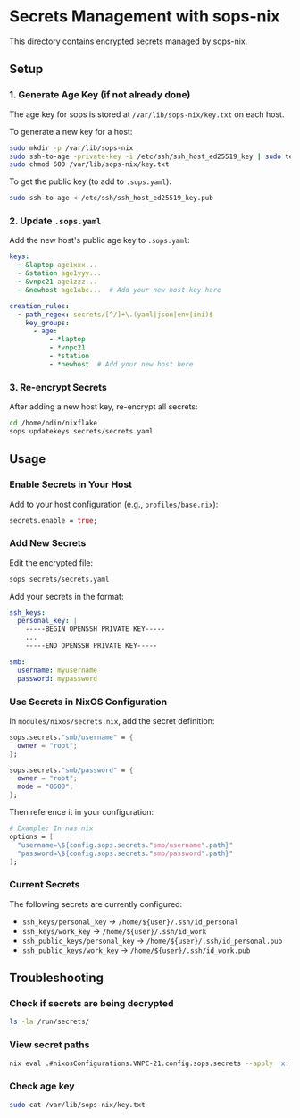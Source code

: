 # Secrets Management with sops-nix

This directory contains encrypted secrets managed by sops-nix.

## Setup

### 1. Generate Age Key (if not already done)

The age key for sops is stored at `/var/lib/sops-nix/key.txt` on each host.

To generate a new key for a host:
```bash
sudo mkdir -p /var/lib/sops-nix
sudo ssh-to-age -private-key -i /etc/ssh/ssh_host_ed25519_key | sudo tee /var/lib/sops-nix/key.txt
sudo chmod 600 /var/lib/sops-nix/key.txt
```

To get the public key (to add to `.sops.yaml`):
```bash
sudo ssh-to-age < /etc/ssh/ssh_host_ed25519_key.pub
```

### 2. Update `.sops.yaml`

Add the new host's public age key to `.sops.yaml`:
```yaml
keys:
  - &laptop age1xxx...
  - &station age1yyy...
  - &vnpc21 age1zzz...
  - &newhost age1abc...  # Add your new host key here

creation_rules:
  - path_regex: secrets/[^/]+\.(yaml|json|env|ini)$
    key_groups:
      - age:
          - *laptop
          - *vnpc21
          - *station
          - *newhost  # Add your new host here
```

### 3. Re-encrypt Secrets

After adding a new host key, re-encrypt all secrets:
```bash
cd /home/odin/nixflake
sops updatekeys secrets/secrets.yaml
```

## Usage

### Enable Secrets in Your Host

Add to your host configuration (e.g., `profiles/base.nix`):
```nix
secrets.enable = true;
```

### Add New Secrets

Edit the encrypted file:
```bash
sops secrets/secrets.yaml
```

Add your secrets in the format:
```yaml
ssh_keys:
  personal_key: |
    -----BEGIN OPENSSH PRIVATE KEY-----
    ...
    -----END OPENSSH PRIVATE KEY-----

smb:
  username: myusername
  password: mypassword
```

### Use Secrets in NixOS Configuration

In `modules/nixos/secrets.nix`, add the secret definition:
```nix
sops.secrets."smb/username" = {
  owner = "root";
};

sops.secrets."smb/password" = {
  owner = "root";
  mode = "0600";
};
```

Then reference it in your configuration:
```nix
# Example: In nas.nix
options = [
  "username=\${config.sops.secrets."smb/username".path}"
  "password=\${config.sops.secrets."smb/password".path}"
];
```

### Current Secrets

The following secrets are currently configured:
- `ssh_keys/personal_key` → `/home/${user}/.ssh/id_personal`
- `ssh_keys/work_key` → `/home/${user}/.ssh/id_work`
- `ssh_public_keys/personal_key` → `/home/${user}/.ssh/id_personal.pub`
- `ssh_public_keys/work_key` → `/home/${user}/.ssh/id_work.pub`

## Troubleshooting

### Check if secrets are being decrypted

```bash
ls -la /run/secrets/
```

### View secret paths
```bash
nix eval .#nixosConfigurations.VNPC-21.config.sops.secrets --apply 'x: builtins.attrNames x'
```

### Check age key

```bash
sudo cat /var/lib/sops-nix/key.txt
```
